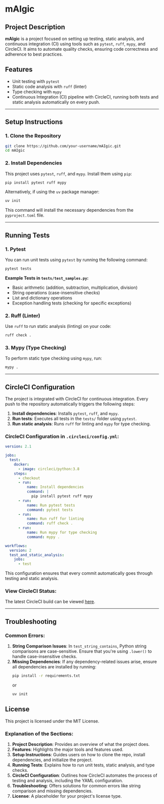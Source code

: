 # mAIgic

## Project Description
**mAIgic** is a project focused on setting up testing, static analysis, and continuous integration (CI) using tools such as `pytest`, `ruff`, `mypy`, and CircleCI. It aims to automate quality checks, ensuring code correctness and adherence to best practices.

## Features
- Unit testing with `pytest`
- Static code analysis with `ruff` (linter)
- Type checking with `mypy`
- Continuous Integration (CI) pipeline with CircleCI, running both tests and static analysis automatically on every push.

---

## Setup Instructions

### 1. Clone the Repository
```bash
git clone https://github.com/your-username/mAIgic.git
cd mAIgic
```

### 2. Install Dependencies
This project uses `pytest`, `ruff`, and `mypy`. Install them using `pip`:
```bash
pip install pytest ruff mypy
```

Alternatively, if using the `uv` package manager:
```bash
uv init
```

This command will install the necessary dependencies from the `pyproject.toml` file.

---

## Running Tests

### 1. Pytest
You can run unit tests using `pytest` by running the following command:
```bash
pytest tests
```

**Example Tests in `tests/test_samples.py`:**
- Basic arithmetic (addition, subtraction, multiplication, division)
- String operations (case-insensitive checks)
- List and dictionary operations
- Exception handling tests (checking for specific exceptions)

### 2. Ruff (Linter)
Use `ruff` to run static analysis (linting) on your code:
```bash
ruff check .
```

### 3. Mypy (Type Checking)
To perform static type checking using `mypy`, run:
```bash
mypy .
```

---

## CircleCI Configuration

The project is integrated with CircleCI for continuous integration. Every push to the repository automatically triggers the following steps:
1. **Install dependencies**: Installs `pytest`, `ruff`, and `mypy`.
2. **Run tests**: Executes all tests in the `tests/` folder using `pytest`.
3. **Run static analysis**: Runs `ruff` for linting and `mypy` for type checking.

### CircleCI Configuration in `.circleci/config.yml`:
```yaml
version: 2.1

jobs:
  test:
    docker:
      - image: circleci/python:3.8
    steps:
      - checkout
      - run:
          name: Install dependencies
          command: |
            pip install pytest ruff mypy
      - run:
          name: Run pytest tests
          command: pytest tests
      - run:
          name: Run ruff for linting
          command: ruff check .
      - run:
          name: Run mypy for type checking
          command: mypy .

workflows:
  version: 2
  test_and_static_analysis:
    jobs:
      - test
```

This configuration ensures that every commit automatically goes through testing and static analysis.

### View CircleCI Status:
The latest CircleCI build can be viewed [here](https://app.circleci.com/pipelines/github/your-username/mAIgic).

---

## Troubleshooting

### Common Errors:
1. **String Comparison Issues**: In `test_string_contains`, Python string comparisons are case-sensitive. Ensure that you're using `.lower()` to handle case-insensitive checks.
2. **Missing Dependencies**: If any dependency-related issues arise, ensure all dependencies are installed by running:
   ```bash
   pip install -r requirements.txt
   ```
   or
   ```bash
   uv init
   ```


## License
This project is licensed under the MIT License.


### Explanation of the Sections:

1. **Project Description**: Provides an overview of what the project does.
2. **Features**: Highlights the major tools and features used.
3. **Setup Instructions**: Guides users on how to clone the repo, install dependencies, and initialize the project.
4. **Running Tests**: Explains how to run unit tests, static analysis, and type checks.
5. **CircleCI Configuration**: Outlines how CircleCI automates the process of testing and analysis, including the YAML configuration.
6. **Troubleshooting**: Offers solutions for common errors like string comparison and missing dependencies.
7. **License**: A placeholder for your project's license type.

